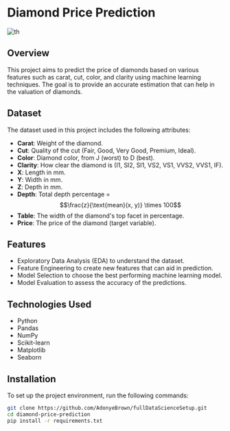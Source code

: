 # Diamond Price Prediction

![th](https://github.com/AdonyeBrown/fullDataScienceSetup/assets/134440796/07095def-04c2-4426-8e05-5b698e39937b)

## Overview
This project aims to predict the price of diamonds based on various features such as carat, cut, color, and clarity using machine learning techniques. The goal is to provide an accurate estimation that can help in the valuation of diamonds.

## Dataset
The dataset used in this project includes the following attributes:
- **Carat**: Weight of the diamond.
- **Cut**: Quality of the cut (Fair, Good, Very Good, Premium, Ideal).
- **Color**: Diamond color, from J (worst) to D (best).
- **Clarity**: How clear the diamond is (I1, SI2, SI1, VS2, VS1, VVS2, VVS1, IF).
- **X**: Length in mm.
- **Y**: Width in mm.
- **Z**: Depth in mm.
- **Depth**: Total depth percentage = $$\frac{z}{\text{mean}(x, y)} \times 100$$
- **Table**: The width of the diamond's top facet in percentage.
- **Price**: The price of the diamond (target variable).

## Features
- Exploratory Data Analysis (EDA) to understand the dataset.
- Feature Engineering to create new features that can aid in prediction.
- Model Selection to choose the best performing machine learning model.
- Model Evaluation to assess the accuracy of the predictions.

## Technologies Used
- Python
- Pandas
- NumPy
- Scikit-learn
- Matplotlib
- Seaborn

## Installation
To set up the project environment, run the following commands:
```bash
git clone https://github.com/AdonyeBrown/fullDataScienceSetup.git
cd diamond-price-prediction
pip install -r requirements.txt
